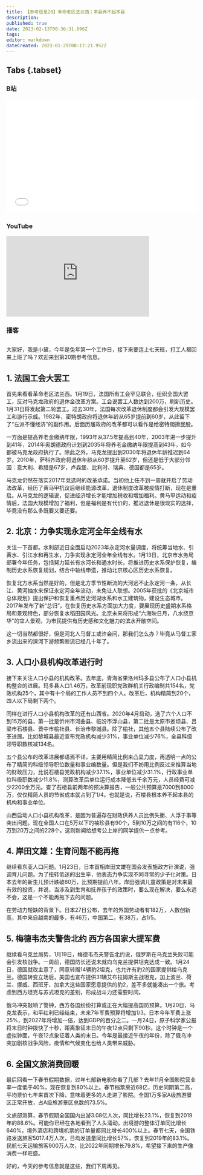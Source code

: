 ```yaml
---
title: 【参考信息20】革命老区法兰西；本县养不起本县
description: 
published: true
date: 2023-02-13T00:36:31.696Z
tags: 
editor: markdown
dateCreated: 2023-01-29T08:17:21.952Z
---
```


## Tabs {.tabset}
### B站
<div style="position: relative; padding: 30% 45%;">
<iframe style="position: absolute; width: 100%; height: 100%; left: 0; top: 0;" src="//player.bilibili.com/player.html?&bvid=BV1T84y1L7JV&page=1&as_wide=1&high_quality=1&danmaku=1" scrolling="no" border="0" frameborder="no" framespacing="0" allowfullscreen="true"></iframe>
</div>

### YouTube
<div style="position: relative; padding-bottom: calc(56.25% * 0.75); /* 16:9 */ width: 75%; height: 0;">
<iframe style="position: absolute; top: 0; left: 0; width: 100%; height: 100%;" src="https://www.youtube-nocookie.com/embed/FZFqJneeKfc" title="YouTube video player" frameborder="0" allow="accelerometer; autoplay; clipboard-write; encrypted-media; gyroscope; picture-in-picture" allowfullscreen></iframe>
</div>
  
### 播客
<div class="podcast-player"></div>

## 

大家好，我是小黛，今年是兔年第一个工作日，接下来要连上七天班，打工人都回来上班了吗？欢迎来到第20期参考信息。

## 1. 法国工会大罢工

首先来看看革命老区法兰西。1月19日，法国所有工会罕见联合，组织全国大罢工，反对马克龙政府的退休金改革方案。工会说罢工人数达到200万，刷新历史。1月31日将发起第二轮罢工。过去30年，法国每次改革退休制度都会引发大规模罢工和游行示威。1982年，密特朗政府将退休年龄从65岁提前到60岁，从此留下了“左派不懂经济”的副作用。后面历届政府的改革都可以看作是给密特朗擦屁股。

一方面是提高养老金缴纳年限，1993年从37.5年提高到40年，2003年进一步提升到41年，2014年奥朗德政府计划到2035年将养老金缴纳年限提高到43年，如今都被马克龙政府执行了。除此之外，马克龙提出到2030年将退休年龄推迟到64岁。2010年，萨科齐政府将退休年龄从60岁提升至62岁，但还是低于大部分邻国：意大利、希腊是67岁，卢森堡、比利时、瑞典、德国都是65岁。

马克龙仍然在落实2017年竞选时的改革承诺。当初他上任不到一周就开启了劳动法改革，经历了黄马甲抗议后继续能源改革，退休制度改革被疫情打断，现在是重启。从马克龙的逻辑说，促进经济增长才能增加税收和增加福利。黄马甲运动和疫情后，法国大规模增加了福利，但是福利是有代价的，推迟退休是很现实的选择，毕竟没有那么多既要又要还要。

## 2. 北京：力争实现永定河全年全线有水

关注一下首都。水利部近日全面启动2023年永定河水量调度，将统筹当地水、引黄水、引江水和再生水，力争实现永定河全年全线有水。1月13日，北京市水务局部署今年任务，包括努力延长有水河长和通水时长，将推进历史水系保护恢复，编制历史水系恢复规划，结合中轴线申遗，推动北京核心区历史水系恢复。

恢复北方水系当然是好的，但是北方季节性断流的大河远不止永定河一条，从长江、黄河抽水来保证永定河全年流动，未免让人联想。2005年获批的《北京城市总体规划》提出保护和恢复重点历史河湖水系和水工建筑物，建设生态城市。2017年发布了新“总归”，在恢复历史水系方面加大力度，要展现历史盛期水系格局和景观特色，部分恢复水稻田园风光。北京未来将形成“六海映日月，八水绕京华"的宜人景观，为市民提供有历史感和文化魅力的滨水开敞空间。

这一切当然都很好，但是河北人马督工或许会问，那我们怎么办？毕竟从马督工家乡流出来的滦河下游频繁断流已经几十年了。

## 3. 人口小县机构改革进行时

接下来关注人口小县的机构改革。去年底，青海省果洛州玛多县公布了人口小县机构整合的进展。玛多县人口1.46万，改革前现职党政群机关行政编制共154名，党政机构25个，其中有十个局的工作人员不到四个人。改革后，机构精简到20个，四人以下局剩下两个。

同样在进行人口小县机构改革的还有山西省。2020年4月启动，选了六个人口不到15万的县，第一批是忻州市河曲县、临汾市浮山县，第二批是太原市娄烦县、吕梁市石楼县、晋中市榆社县、长治市黎城县。除了榆社，其他五个县陆续公布了改革进展。比如黎城县最近宣布党政机构减少31%，事业单位减少76%，全县科级领导职数核减134名。

五个县公布的改革进展都语焉不详，主要用精简比例来凸显力度，再透明一点的公布了精简的科级领导职位数量和事业编数量。但是我们不妨用比例反过来推算当地的财政压力，比说石楼县党政机构减少37.1%，事业单位减少31.1%，行政事业单位科级职数减少11.8%，测算改革后单位运行成本降低五千余万元，人员经费可减少2200余万元。查了石楼县前两年的预决算报告，一般公共预算是7000到8000万，仅仅精简人员的节省成本就占到了1/4。也就是说，石楼县根本养不起本县的机构和事业单位。

山西启动人口小县机构改革，是因为普遍存在财政供养人员比例失衡、人浮于事等突出问题。现在全国人口在5万以下的袖珍县有90个，5到10万之间的有116个，10万到20万之间的228个。这则新闻给想考公上岸的同学提供一点参考。

## 4. 岸田文雄：生育问题不能再拖

继续看东亚人口问题。1月23日，日本首相岸田文雄在国会发表施政方针演说，强调育儿问题。为了扭转低迷的出生率，他表态力争实现不同寻常的少子化对策。日本去年的新生儿预计跌破80万，比预期提前八年。岸田强调儿童政策是对未来最有效的投资，并说，当涉及到生育和抚养孩子的政策时，要么现在解决，要么永远不会，这是一个不能再拖下去的问题。

在劳动力短缺的背景下。日本27日公布，去年的外国劳动者有182万，人数创新高，其中来自越南的最多，有46万，中国第二，有38万，占1/5。

## 5. 梅德韦杰夫警告北约 西方各国家大提军费

继续看乌克兰局势，1月19日，梅德韦杰夫警告北约说，俄罗斯在乌克兰失败可能会引发核战争。一周前，德国防长还说未就向乌克兰提供坦克达成一致。1月24日，德国就改主意了，同意转赠14辆豹2坦克，也允许有豹2的国家提供给乌克兰。德国转变立场后，美国也宣布提供31辆艾布拉姆斯主战坦克，加上波兰、荷兰、挪威、西班牙、加拿大这些国家愿意提供的豹2，差不多就能凑出一个旅。考虑到西方坦克与苏式坦克的差别，形成战斗力还需要时间。

俄乌冲突敲响了警钟，西方各国纷纷打算或正在大幅提高国防预算。1月20日，马克龙表示，和平红利已经结束，未来7年军费预算将增加1/3。日本今年军费上涨25%，到2027年将增加一倍，达到GDP的百分之二。一月24日，原子科学家公报将末日时钟拨快了十秒，距离象征末日的午夜12点只剩下90秒。这个时钟是一个虚拟钟面，午夜12点象征着人类的末日。今年是最接近午夜的年份，除了俄乌冲突加剧核战争风险，疫情和气候变化也给人类带来威胁。

## 6. 全国文旅消费回暖

最后回看一下春节假期数据，过年七部新电影你看了几部？去年11月全国影院营业率一度低于40%，现在恢复到80%以上。春节档票房近68亿，历史同期第二高，平均票价七年来首次下降，意味着更多的人走进了影院。全国1万多家A级旅游景区正常开放，占A级旅游景区总数的73.5%。

文旅部测算，春节假期全国国内出游3.08亿人次，同比增长23.1%，恢复到2019年的88.6%。可能你已经在各地看到了人头涌动。出境游的整体订单同比增长640%，境外酒店和跨境机票的订单量都同比增长400%以上。春节七天，全国铁路发送旅客5017.4万人次，日均发送量同比增长57%，恢复到2019年的83.1%。民航七天运输旅客900万人次，比2022年同期增长79.8%，希望接下来的生产像消费一样旺盛。

好的，今天的参考信息就是这些，我们下周再见。
